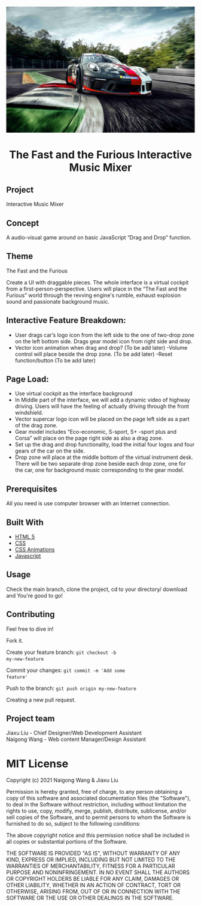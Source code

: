 
<p align="center">
  <a href= "https://github.com/shaunwng/Wang_NG_Liu_JX_Interactive_Music_Mixer.git">
	<img src="images/readme1.jpg" alt="readme cover">
  </a>
  <h1 align="center">The Fast and the Furious Interactive Music Mixer</h1>
</p>

## Project 
Interactive Music Mixer

## Concept 
A audio-visual game around on basic JavaScript “Drag and Drop” function. 

## Theme  
The Fast and the Furious

Create a UI with draggable pieces. The whole interface is a virtual cockpit from a first-person-perspective. Users will place in the “The Fast and the Furious” world through the revving engine's rumble, exhaust explosion sound and passionate background music.


## Interactive Feature Breakdown:

-    User drags car’s logo icon from the left side to the one of two-drop zone on the left bottom side. Drags gear model icon from right side and drop.
-    Vector icon animation when drag and drop? (To be add later)
-Volume control will place beside the drop zone. (To be add later)
-Reset function/button (To be add later)


## Page Load: 

- Use virtual cockpit as the interface background
- In Middle part of the interface, we will add a dynamic video of highway driving. Users will have the feeling of actually driving through the front windshield. 
- Vector supercar logo icon will be placed on the page left side as a part of the drag zone.
- Gear model includes “Eco-economic, S-sport, S+ -sport plus and Corsa” will place on the page right side as also a drag zone.  
- Set up the drag and drop functionality, load the initial four logos and four gears of the car on the side.
- Drop zone will place at the middle bottom of the virtual instrument desk. There will be two separate drop zone beside each drop zone, one for the car, one for background music corresponding to the gear model. 



## Prerequisites
All you need is use computer browser with an Internet connection.

## Built With

* [HTML 5](https://www.w3.org/TR/2008/WD-html5-20080122/)
* [CSS](https://www.w3.org/Style/CSS/Overview.en.html)
* [CSS Animations](https://developer.mozilla.org/en-US/docs/Web/CSS/CSS_Animations)
* [Javascript](https://www.w3schools.com/js/DEFAULT.asp)

## Usage
Check the main branch, clone the project, cd to your directory/ download and You're good to go!

## Contributing
Feel free to dive in!

Fork it.

Create your feature branch: <code>git checkout -b my-new-feature</code>

Commit your changes: <code>git commit -m 'Add some feature'</code>

Push to the branch: <code>git push origin my-new-feature</code>

Creating a new pull request.

## Project team
Jiaxu Liu - Chief Designer/Web Development Assistant</br>
Naigong Wang - Web content Manager/Design Assistant

# MIT License

Copyright (c) 2021 Naigong Wang & Jiaxu Liu

Permission is hereby granted, free of charge, to any person obtaining a copy
of this software and associated documentation files (the "Software"), to deal
in the Software without restriction, including without limitation the rights
to use, copy, modify, merge, publish, distribute, sublicense, and/or sell
copies of the Software, and to permit persons to whom the Software is
furnished to do so, subject to the following conditions:

The above copyright notice and this permission notice shall be included in all
copies or substantial portions of the Software.

THE SOFTWARE IS PROVIDED "AS IS", WITHOUT WARRANTY OF ANY KIND, EXPRESS OR
IMPLIED, INCLUDING BUT NOT LIMITED TO THE WARRANTIES OF MERCHANTABILITY,
FITNESS FOR A PARTICULAR PURPOSE AND NONINFRINGEMENT. IN NO EVENT SHALL THE
AUTHORS OR COPYRIGHT HOLDERS BE LIABLE FOR ANY CLAIM, DAMAGES OR OTHER
LIABILITY, WHETHER IN AN ACTION OF CONTRACT, TORT OR OTHERWISE, ARISING FROM,
OUT OF OR IN CONNECTION WITH THE SOFTWARE OR THE USE OR OTHER DEALINGS IN THE
SOFTWARE.